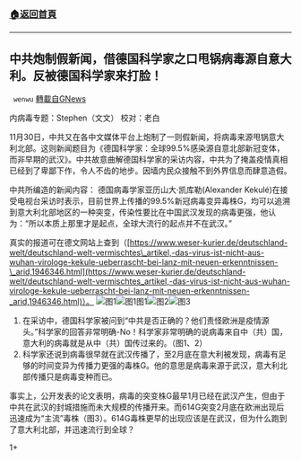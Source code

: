 ###  [:house:返回首頁](https://github.com/ourhimalayas/txt)
---

## 中共炮制假新闻，借德国科学家之口甩锅病毒源自意大利。反被德国科学家来打脸！
` wenwu` [轉載自GNews](https://gnews.org/zh-hans/604924/)

内病毒专题：Stephen（文文）
校对：老白

11月30日，中共又在各中文媒体平台上炮制了一则假新闻，将病毒来源甩锅意大利北部。这则新闻题目为《德国科学家：全球99.5%感染源自意北部新冠变体，而非早期的武汉》。中共故意曲解德国科学家的采访内容，中共为了掩盖疫情真相已经到了卑鄙下作，令人不齿的地步。因墙内民众接触不到外界信息而肆意造假。

中共所编造的新闻内容：
德国病毒学家亚历山大·凯库勒(Alexander Kekulé)在接受电视台采访时表示，目前世界上传播的99.5%新冠病毒变异毒株G，均可以追溯到意大利北部地区的一种突变，传染性要比在中国武汉发现的病毒更强，他认为：“所以本质上那里才是起点，全球大流行的起点并不在武汉。”

真实的报道可在德文网站上查到（[https://www.weser-kurier.de/deutschland-welt/deutschland-welt-vermischtes\_artikel,-das-virus-ist-nicht-aus-wuhan-virologe-kekule-ueberrascht-bei-lanz-mit-neuen-erkenntnissen-\_arid,1946346.html](https://www.weser-kurier.de/deutschland-welt/deutschland-welt-vermischtes_artikel,-das-virus-ist-nicht-aus-wuhan-virologe-kekule-ueberrascht-bei-lanz-mit-neuen-erkenntnissen-_arid,1946346.html)）。
![图1]()![图1](https://cdn.discordapp.com/attachments/744896091723399198/782951596359286804/image0.png)图1![]()![](https://cdn.discordapp.com/attachments/744896091723399198/782951658455957534/image0.png)图2![]()![](https://cdn.discordapp.com/attachments/744896091723399198/782951731394379777/image0.png)图3
1. 在采访中，德国科学家被问到“中共是否正确的？他们责怪欧洲是疫情源头。”科学家的回答非常明确-No！科学家非常明确的说病毒来自中（共）国，意大利的病毒就是从中（共）国传过来的。（图1、2）
2. 科学家还说到病毒很早就在武汉传播了，至2月底在意大利被发现，病毒有足够的时间变异为传播力更强的毒株G。他的意思是病毒来源于武汉，意大利北部传播只是病毒变种而已。


事实上，公开发表的论文表明，病毒的突变株G最早1月已经在武汉产生，但由于中共在武汉的封城措施而未大规模的传播开来。而614G突变2月底在欧洲出现后迅速成为“主流”毒株（图3）。614G毒株更早的出现应该是在武汉，但为什么跑到了意大利北部，并迅速流行到全球？

1+
